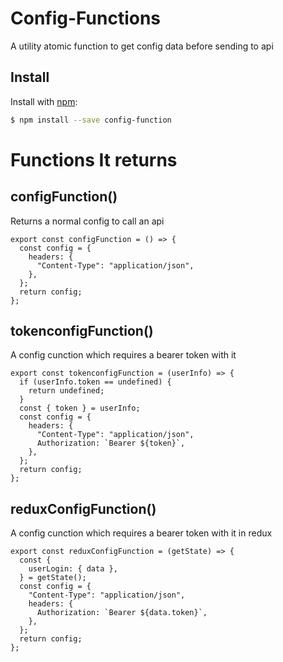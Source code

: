 # Config-Functions
A utility atomic function to get config data before sending to api

## Install

Install with [npm](https://www.npmjs.com/):

```sh
$ npm install --save config-function
```


# Functions It returns


## configFunction()
Returns a normal config to call an api
```
export const configFunction = () => {
  const config = {
    headers: {
      "Content-Type": "application/json",
    },
  };
  return config;
};
```

## tokenconfigFunction()
A config cunction which requires a bearer token with it
```
export const tokenconfigFunction = (userInfo) => {
  if (userInfo.token == undefined) {
    return undefined;
  }
  const { token } = userInfo;
  const config = {
    headers: {
      "Content-Type": "application/json",
      Authorization: `Bearer ${token}`,
    },
  };
  return config;
};
```


## reduxConfigFunction()
A config cunction which requires a bearer token with it in redux
```
export const reduxConfigFunction = (getState) => {
  const {
    userLogin: { data },
  } = getState();
  const config = {
    "Content-Type": "application/json",
    headers: {
      Authorization: `Bearer ${data.token}`,
    },
  };
  return config;
};

```

